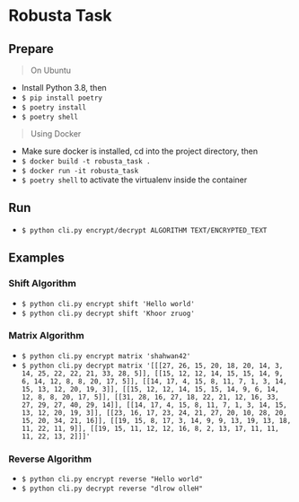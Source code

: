 # Robusta Task

## Prepare

> On Ubuntu

- Install Python 3.8, then
- `$ pip install poetry`
- `$ poetry install`
- `$ poetry shell`

> Using Docker

- Make sure docker is installed, cd into the project directory, then
- `$ docker build -t robusta_task .`
- `$ docker run -it robusta_task`
- `$ poetry shell` to activate the virtualenv inside the container

## Run

- `$ python cli.py encrypt/decrypt ALGORITHM TEXT/ENCRYPTED_TEXT`

## Examples

### Shift Algorithm

- `$ python cli.py encrypt shift 'Hello world'`
- `$ python cli.py decrypt shift 'Khoor zruog'`

### Matrix Algorithm

- `$ python cli.py encrypt matrix 'shahwan42'`
- `$ python cli.py decrypt matrix '[[[27, 26, 15, 20, 18, 20, 14, 3, 14, 25, 22, 22, 21, 33, 28, 5]], [[15, 12, 12, 14, 15, 15, 14, 9, 6, 14, 12, 8, 8, 20, 17, 5]], [[14, 17, 4, 15, 8, 11, 7, 1, 3, 14, 15, 13, 12, 20, 19, 3]], [[15, 12, 12, 14, 15, 15, 14, 9, 6, 14, 12, 8, 8, 20, 17, 5]], [[31, 28, 16, 27, 18, 22, 21, 12, 16, 33, 27, 29, 27, 40, 29, 14]], [[14, 17, 4, 15, 8, 11, 7, 1, 3, 14, 15, 13, 12, 20, 19, 3]], [[23, 16, 17, 23, 24, 21, 27, 20, 10, 28, 20, 15, 20, 34, 21, 16]], [[19, 15, 8, 17, 3, 14, 9, 9, 13, 19, 13, 18, 11, 22, 11, 9]], [[19, 15, 11, 12, 12, 16, 8, 2, 13, 17, 11, 11, 11, 22, 13, 2]]]'`

### Reverse Algorithm

- `$ python cli.py encrypt reverse "Hello world"`
- `$ python cli.py decrypt reverse "dlrow olleH"`
